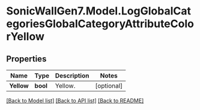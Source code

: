 # SonicWallGen7.Model.LogGlobalCategoriesGlobalCategoryAttributeColorYellow

## Properties

Name | Type | Description | Notes
------------ | ------------- | ------------- | -------------
**Yellow** | **bool** | Yellow. | [optional] 

[[Back to Model list]](../README.md#documentation-for-models) [[Back to API list]](../README.md#documentation-for-api-endpoints) [[Back to README]](../README.md)

